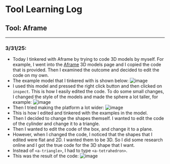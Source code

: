 # Tool Learning Log

## Tool: **Aframe**

---

### 3/31/25:
* Today I tinkered with Aframe by trying to code 3D models by myself. For example, I went into the [Aframe](https://aframe.io/docs/1.7.0/introduction/models.html) 3D models page and I copied the code that is provided. Then I examined the outcome and decided to edit the code on my own.
* The example model that I tinkered with is shown below:
 ![image](https://github.com/user-attachments/assets/c45f4014-a2c3-4715-8ea8-9a113e83a832)
* I used this model and pressed the right click button and then clicked on `inspect`. This is how I easily edited the code. To do some small changes, I changed the style of the models and made the sphere a lot taller, for example:
  ![image](https://github.com/user-attachments/assets/0c13bb25-92c9-4fcd-a9c1-22f2bd5e7c72)
* Then I tried making the platform a lot wider:
  ![image](https://github.com/user-attachments/assets/742dbdab-1bb0-446e-a1c9-d659716f1c53)
* This is how I edited and tinkered with the examples in the model.
* Then I decided to change the shapes themself. I wanted to edit the code of the cylinder and change it to a triangle.
* Then I wanted to edit the code of the box, and change it to a plane.
* However, when I changed the code, I noticed that the shapes that I edited were flat and 2D. I wanted them to be 3D. So I did some research online and I got the true code for the 3D shape that I want.
* Instead of `<a-triangle>`, I had to type `<a-tetrahedron>`.
* This was the result of the code:
  ![image](https://github.com/user-attachments/assets/c99b2960-afee-4e52-bb55-b340665d4936)


  



<!-- 
* Links you used today (websites, videos, etc)
* Things you tried, progress you made, etc
* Challenges, a-ha moments, etc
* Questions you still have
* What you're going to try next
-->
